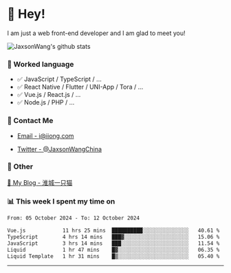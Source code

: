 # 👋 Hey!

I am just a web front-end developer and I am glad to meet you!

![JaxsonWang's github stats](https://github-readme-stats.vercel.app/api?username=JaxsonWang&&show_icons=true&&title_color=1abc9c&&icon_color=1abc9c)


### 📝 Worked language

- ✅ JavaScript / TypeScript / ...
- ✅ React Native / Flutter / UNI-App / Tora / ...
- ✅ Vue.js / React.js / ...
- ✅ Node.js / PHP / ...

### 📮 Contact Me

- [Email - i@iiong.com](mailto:i@iiong.com)

- [Twitter - @JaxsonWangChina](https://twitter.com/JaxsonWangChina)

### 🤪 Other

[📌 My Blog - 淮城一只猫](https://iiong.com)

### 📊 This week I spent my time on

<!--START_SECTION:waka-->

```txt
From: 05 October 2024 - To: 12 October 2024

Vue.js            11 hrs 25 mins  ██████████░░░░░░░░░░░░░░░   40.61 %
TypeScript        4 hrs 14 mins   ███▓░░░░░░░░░░░░░░░░░░░░░   15.06 %
JavaScript        3 hrs 14 mins   ███░░░░░░░░░░░░░░░░░░░░░░   11.54 %
Liquid            1 hr 47 mins    █▓░░░░░░░░░░░░░░░░░░░░░░░   06.35 %
Liquid Template   1 hr 31 mins    █▒░░░░░░░░░░░░░░░░░░░░░░░   05.40 %
```

<!--END_SECTION:waka-->

---
